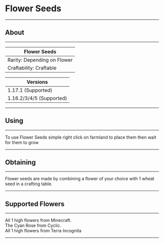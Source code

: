 # Flower Seeds
---

## About
---
| Flower Seeds |
|----------------|
| Rarity:	Depending on Flower |                       
| Craftability: Craftable |

|Versions|
|--------|
| 1.17.1 (Supported)|
| 1.16.2/3/4/5 (Supported)|

---

## Using
---

To use Flower Seeds simple right click on farmland to place them then wait for them to grow

---

## Obtaining
---

Flower seeds are made by combining a flower of your choice with 1 wheat seed in a crafting table.

---

## Supported Flowers
---

All 1 high flowers from Minecraft.    
The Cyan Rose from Cyclic.  
All 1 high flowers from Terra Incognita

---
